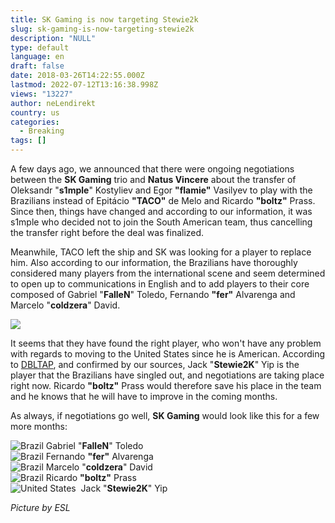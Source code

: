 ```yaml
---
title: SK Gaming is now targeting Stewie2k
slug: sk-gaming-is-now-targeting-stewie2k
description: "NULL"
type: default
language: en
draft: false
date: 2018-03-26T14:22:55.000Z
lastmod: 2022-07-12T13:16:38.998Z
views: "13227"
author: neLendirekt
country: us
categories:
  - Breaking
tags: []
---
```

A few days ago, we announced that there were ongoing negotiations between the **SK Gaming** trio and **Natus Vincere** about the transfer of Oleksandr "**s1mple**" Kostyliev and Egor **"flamie"** Vasilyev to play with the Brazilians instead of Epitácio **"TACO"** de Melo and Ricardo **"boltz"** Prass. Since then, things have changed and according to our information, it was s1mple who decided not to join the South American team, thus cancelling the transfer right before the deal was finalized.

Meanwhile, TACO left the ship and SK was looking for a player to replace him. Also according to our information, the Brazilians have thoroughly considered many players from the international scene and seem determined to open up to communications in English and to add players to their core composed of Gabriel "**FalleN**" Toledo, Fernando **"fer"** Alvarenga and Marcelo "**coldzera**" David.

![](/images/articles/5ab693e125b33/images/EwY8QIsoEUmrFjteEIdPFaUqJpTOnw3MIvKl4enR.jpeg)

It seems that they have found the right player, who won't have any problem with regards to moving to the United States since he is American. According to [DBLTAP](http://www.dbltap.com/posts/6014121-sources-sk-gaming-roster-in-talks-about-potentially-adding-stewie2k/partners/40714), and confirmed by our sources, Jack "**Stewie2K**" Yip is the player that the Brazilians have singled out, and negotiations are taking place right now. Ricardo **"boltz"** Prass would therefore save his place in the team and he knows that he will have to improve in the coming months.

As always, if negotiations go well, **SK Gaming** would look like this for a few more months:

![Brazil](/images/countries/br.svg)⁠ Gabriel "**FalleN**" Toledo  
![Brazil](/images/countries/br.svg)⁠ Fernando **"fer"** Alvarenga  
![Brazil](/images/countries/br.svg)⁠ Marcelo "**coldzera**" David  
![Brazil](/images/countries/br.svg)⁠ Ricardo **"boltz"** Prass  
![United States](/images/countries/us.svg)⁠ ⁠ Jack "**Stewie2K**" Yip

_Picture by ESL_
